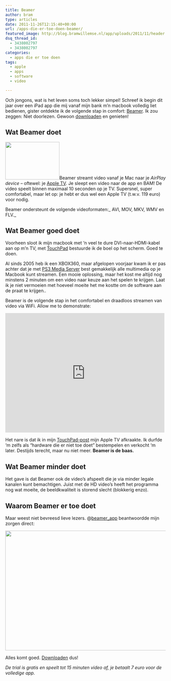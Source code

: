 ```yaml
---
title: Beamer
author: bram
type: articles
date: 2011-11-26T12:15:40+00:00
url: /apps-die-er-toe-doen-beamer/
featured_image: http://blog.bramwillemse.nl/app/uploads/2011/11/header.jpg
dsq_thread_id:
  - 3438002797
  - 3438002797
categories:
  - apps die er toe doen
tags:
  - apple
  - apps
  - software
  - video

---
```

<p class="lead">
  Och jongons, wat is het leven soms toch lekker simpel! Schreef ik begin dit jaar over een iPad app die mij vanaf mijn bank m&#8217;n macbook volledig liet bedienen, gister ontdekte ik de volgende stap in comfort: <a title="Beamer - Video streamen vanaf je Mac, via AirPlay" href="http://beamer-app.com/" target="_blank">Beamer</a>. Ik zou zeggen: Niet doorlezen. Gewoon <a title="Beamer downloaden" href="http://beamer-app.com" target="_blank">downloaden</a> en genieten!
</p>

<!--more-->

## Wat Beamer doet

<img class="alignright size-full wp-image-3350" title="beamer-app" alt="" src="https://bramwillemse.nl/app/uploads/2011/11/beamer-app.png" width="170" height="118" />Beamer streamt video vanaf je Mac naar je _AirPlay device_ &#8211; oftewel: je <a title="Apple TV - Nu ook te koop in Nederland" href="http://www.apple.com/appletv/" target="_blank">Apple TV</a>. Je sleept een video naar de app en BAM! De video speelt binnen maximaal 10 seconden op je TV. Supersnel, super comfortabel, maar let op: je hebt er dus wel een Apple TV (t.w.v. 119 euro) voor nodig.

Beamer ondersteunt de volgende videoformaten:_ AVI, MOV, MKV, WMV en FLV._

## Wat Beamer goed doet

Voorheen sloot ik mijn macbook met &#8216;n veel te dure DVI-naar-HDMI-kabel aan op m&#8217;n TV, met [TouchPad][1] bestuurde ik de boel op het scherm. Goed te doen.

Al sinds 2005 heb ik een XBOX360, maar afgelopen voorjaar kwam ik er pas achter dat je met <a title="PS3 Media Server - Video's direct naar je XBOX360 of PS3 streamen" href="http://www.ps3mediaserver.org/" target="_blank">PS3 Media Server</a> best gemakkelijk alle multimedia op je Macbook kunt streamen. Een mooie oplossing, maar het kost me altijd nog minstens 2 minuten om een video naar keuze aan het spelen te krijgen. Laat ik je niet vermoeien met hoeveel moeite het me kostte om de software aan de praat te krijgen..

Beamer is de volgende stap in het comfortabel en draadloos streamen van video via WiFi. Allow me to demonstrate:

<div class="videobox">
  <iframe width="500" height="375" src="http://www.youtube.com/embed/X4YP8xsacPM?feature=oembed" frameborder="0" allowfullscreen></iframe>
</div>

Het nare is dat ik in mijn <a title="Apps die er toe doen: TouchPad" href="https://bramwillemse.nl/2011/01/05/apps-die-er-toe-doen-touchpad/" target="_blank">TouchPad-post</a> mijn Apple TV afkraakte. Ik durfde &#8216;m zelfs als &#8220;hardware die er niet toe doet&#8221; bestempelen en verkocht &#8216;m later. Destijds terecht, maar nu niet meer. **Beamer is de baas.**

## Wat Beamer minder doet

Het gave is dat Beamer ook de video&#8217;s afspeelt die je via minder legale kanalen kunt bemachtigen. Juist met de HD video&#8217;s heeft het programma nog wat moeite, de beeldkwaliteit is storend slecht (blokkerig enzo).

## Waarom Beamer er toe doet

Maar weest niet bevreesd lieve lezers. @<a title="Beamer op Twitter" href="http://twitter.com/beamer_app" target="_blank">beamer_app</a> beantwoordde mijn zorgen direct:

[<img class="size-full wp-image-3326 aligncenter" title="@beamer_app op Twitter antwoordt direct" alt="" src="https://bramwillemse.nl/app/uploads/2011/11/Schermafbeelding-2011-11-26-om-12.51.59.png" width="580" height="376" />][2]

Alles komt goed. <a title="Download Beamer nu! " href="http://beamer-app.com/" target="_blank">Downloaden</a> dus!

_De trial is gratis en speelt tot 15 minuten video af, je betaalt 7 euro voor de volledige app._

 [1]: https://bramwillemse.nl/2011/01/05/apps-die-er-toe-doen-touchpad/ "Apps die er toe doen: TouchPad"
 [2]: https://bramwillemse.nl/app/uploads/2011/11/Schermafbeelding-2011-11-26-om-12.51.59.png
